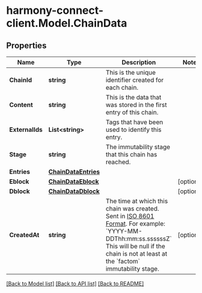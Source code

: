 # harmony-connect-client.Model.ChainData
## Properties

Name | Type | Description | Notes
------------ | ------------- | ------------- | -------------
**ChainId** | **string** | This is the unique identifier created for each chain. | 
**Content** | **string** | This is the data that was stored in the first entry of this chain. | 
**ExternalIds** | **List&lt;string&gt;** | Tags that have been used to identify this entry. | 
**Stage** | **string** | The immutability stage that this chain has reached. | 
**Entries** | [**ChainDataEntries**](ChainDataEntries.md) |  | 
**Eblock** | [**ChainDataEblock**](ChainDataEblock.md) |  | [optional] 
**Dblock** | [**ChainDataDblock**](ChainDataDblock.md) |  | [optional] 
**CreatedAt** | **string** | The time at which this chain was created. Sent in [ISO 8601 Format](https://en.wikipedia.org/wiki/ISO_8601). For example: &#x60;YYYY-MM-DDThh:mm:ss.ssssssZ&#x60; This will be null if the chain is not at least at the &#x60;factom&#x60; immutability stage. | [optional] 

[[Back to Model list]](../README.md#documentation-for-models) [[Back to API list]](../README.md#documentation-for-api-endpoints) [[Back to README]](../README.md)

